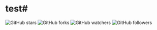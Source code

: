 # test# 

![GitHub stars](https://img.shields.io/github/stars/USER/REPOSITORY?style=social) ![GitHub forks](https://img.shields.io/github/forks/USER/REPOSITORY?style=social) ![GitHub watchers](https://img.shields.io/github/watchers/USER/REPOSITORY?style=social) ![GitHub followers](https://img.shields.io/github/followers/USER?style=social)

